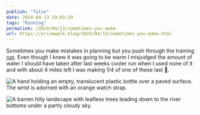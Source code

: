 ```yaml
---
publish: "false"
date: 2024-04-13 19:03:29
tags: "Running"
permalink: /2024/04/13/sometimes-you-make
url: https://ericmwalk.blog/2024/04/13/sometimes-you-make.html
---
```


Sometimes you make mistakes in planning but you push through the training [run](https://strava.com/activities/11175246463). Even though I knew it was going to be warm I misjudged the amount of water I should have taken after last weeks cooler run when I used none of it and with about 4 miles left I was making 1/4 of one of these last 🫣.

![A hand holding an empty, translucent plastic bottle over a paved surface. The wrist is adorned with an orange watch strap.](https://ericmwalk.blog/uploads/2024/img-8616.jpeg)

![A barren hilly landscape with leafless trees leading down to the river bottoms under a partly cloudy sky.](https://ericmwalk.blog/uploads/2024/cd0d364e6f.jpeg)